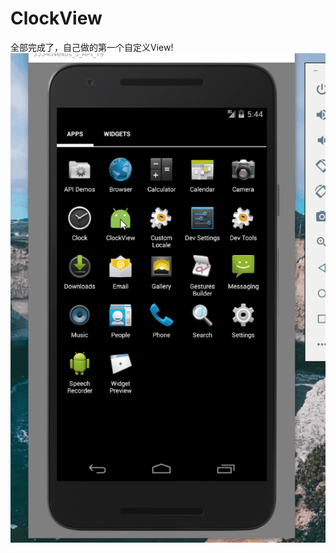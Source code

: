 # ClockView
全部完成了，自己做的第一个自定义View!
![](https://github.com/LoverJoker/ClockView/blob/master/photo/shizhong.gif)
